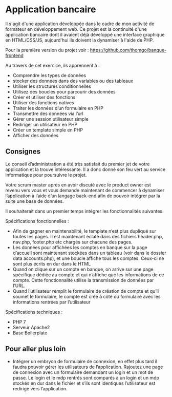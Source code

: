# Application bancaire

Il s'agit d'une application développée dans le cadre de mon activité de formateur en développement web. Ce projet est la continuité d'une application bancaire dont il avaient déjà développé une interface graphique en HTML/CSS/JS, aujourd'hui ils doivent la dynamiser à l'aide de PHP.

Pour la première version du projet voir : https://github.com/thomgo/banque-frontend

Au travers de cet exercice, ils apprennent à :
- Comprendre les types de données
- stocker des données dans des variables ou des tableaux
- Utiliser les structures conditionnelles
- Utilisez des boucles pour parcourir des données
- Créer et utiliser des fonctions
- Utiliser des fonctions natives
- Traiter les données d’un formulaire en PHP
- Transmettre des données via l’url
- Gérer une session utilisateur simple
- Rediriger un utilisateur en PHP
- Créer un template simple en PHP
- Afficher des données

## Consignes

Le conseil d’administration a été très satisfait du premier jet de votre application et la trouve intéressante. Il a donc donné son feu vert au service informatique pour poursuivre le projet.

Votre scrum master après en avoir discuté avec le product owner est revenu vers vous et vous demande maintenant de commencer à dynamiser l’application à l’aide d’un langage back-end afin de pouvoir intégrer par la suite une base de données.

Il souhaiterait dans un premier temps intégrer les fonctionnalités suivantes.

Spécifications fonctionnelles :
- Afin de gagner en maintenabilité, le template n’est plus dupliqué sur toutes les pages. Il est maintenant éclaté dans des fichiers header.php, nav.php, footer.php etc chargés sur chacune des pages.
- Les données pour affichées les comptes en banque sur la page d’accueil sont maintenant stockées dans un tableau (voir dans le dossier data accounts.php), et une boucle affiche tous les comptes. Ceux-ci ne sont
plus écrits en dur dans le HTML
- Quand on clique sur un compte en banque, on arrive sur une page spécifique dédiée au compte et qui n’affiche que les informations de ce compte. Cette fonctionnalité utilise la transmission de données par l’URL.
- Quand l’utilisateur remplit le formulaire de création de compte et qu’il soumet le formulaire, le compte est créé à côté du formulaire avec les informations rentrées par l’utilisateur

Spécifications techniques :
- PHP 7
- Serveur Apache2
- Base Boilerplate

## Pour aller plus loin

- Intégrer un embryon de formulaire de connexion, en effet plus tard il faudra pouvoir gérer les utilisateurs de l’application. Rajoutez une page de connexion avec un formulaire demandant un login et un mot de passe. Le login et le mdp rentrés sont comparés à un login et un mdp stockés en
dur dans le fichier et s’ils sont identiques l’utilisateur est redirigé vers l’application.
